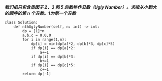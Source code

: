 ***我们把只包含质因子 2、3 和 5 的数称作丑数（Ugly Number）。求按从小到大的顺序的第 n 个丑数。1为第一个丑数***

```
class Solution:
    def nthUglyNumber(self, n: int) -> int:
        dp = [1]*n
        a,b,c = 0,0,0
        for i in range(1,n):
            dp[i] = min(dp[a]*2, dp[b]*3, dp[c]*5)
            if dp[i] == dp[a]*2:
                a+=1
            if dp[i] == dp[b]*3:
                b+=1
            if dp[i] == dp[c]*5:
                c+=1
        return dp[-1]
```
